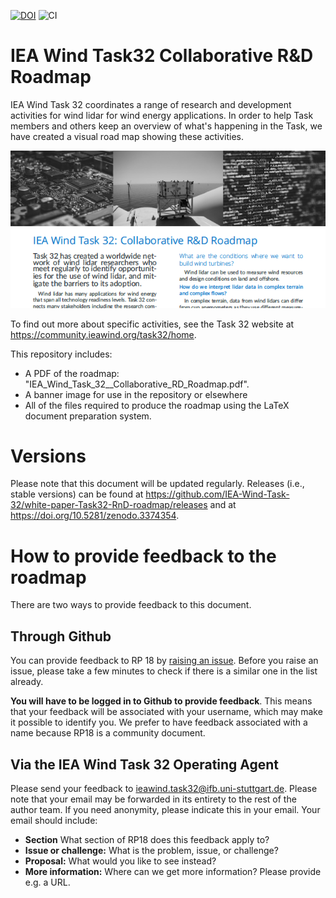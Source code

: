 [![DOI](https://zenodo.org/badge/DOI/10.5281/zenodo.3374354.svg)](https://doi.org/10.5281/zenodo.3374354)
![CI](https://github.com/IEA-Wind-Task-32/white-paper-Task32-RnD-roadmap/workflows/CI/badge.svg)

# IEA Wind Task32 Collaborative R&D Roadmap
IEA Wind Task 32 coordinates a range of research and development activities for wind lidar for wind energy applications. In order to help Task members and others keep an overview of what's happening in the Task, we have created a visual road map showing these activities.

![](./3604290-2by1.png)

To find out more about specific activities, see the Task 32 website at https://community.ieawind.org/task32/home.

This repository includes:
 - A PDF of the roadmap: "IEA_Wind_Task_32__Collaborative_RD_Roadmap.pdf".
 - A banner image for use in the repository or elsewhere
 - All of the files required to produce the roadmap using the LaTeX document preparation system.

# Versions
Please note that this document will be updated regularly. Releases (i.e., stable versions) can be found at https://github.com/IEA-Wind-Task-32/white-paper-Task32-RnD-roadmap/releases and at https://doi.org/10.5281/zenodo.3374354. 

# How to provide feedback to the roadmap
There are two ways to provide feedback to this document.

## Through Github
You can provide feedback to RP 18 by [raising an issue](https://github.com/IEA-Wind-Task-32/white-paper-Task32-RnD-roadmap/issues). Before you raise an issue, please take a few minutes to check if there is a similar one in the list already.

**You will have to be logged in to Github to provide feedback**. This means that your feedback will be associated with your username, which may make it possible to identify you. We prefer to have feedback associated with a name because RP18 is a community document.

## Via the IEA Wind Task 32 Operating Agent
Please send your feedback to [ieawind.task32@ifb.uni-stuttgart.de](mailto:ieawind.task32@ifb.uni-stuttgart.de). Please note that your email may be forwarded in its entirety to the rest of the author team. If you need anonymity, please indicate this in your email. Your email should include:
- **Section** What section of RP18 does this feedback apply to?
- **Issue or challenge:** What is the problem, issue, or challenge?
- **Proposal:** What would you like to see instead?
- **More information:** Where can we get more information? Please provide e.g. a URL.
